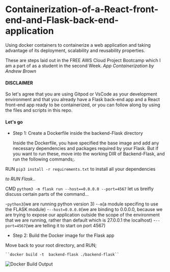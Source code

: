 # Containerization-of-a-React-front-end-and-Flask-back-end-application
Using docker containers to containerize a web application and taking advantage of its deployment, scalability and reusability properties.

These are steps laid out in the FREE AWS Cloud Project Bootcamp which I am a part of as a student in the second Week. *App Containerization by Andrew Brown*

#### DISCLAIMER
So let's agree that you are using Gitpod or VsCode as your development environment and that you already have a Flask back-end app and a React front-end app ready to be containerized, or you can follow along by using the files and scripts in this repo.

#### Let's go

* Step 1: Create a Dockerfile inside the backend-Flask directory

    Inside the Dockerfile, you have specified the base image and add any necessary dependencies and packages required by your Flask. But if you want to run these, move into the working DIR of Backend-Flask, and run the following commands;.
    
RUN ``pip3 install -r requirements.txt`` to install all your dependencies 

*to RUN Flask*..

CMD  ``pythom3 -m flask run --host==0.0.0.0 --port=4567`` let us breifly discuss certain parts of the command...

  -`python3`(we are running python version 3)
  -`-m`(a module specifing to use the FLASK module)
  -`--host=0.0.0.0`(we are binding to 0.0.0.0, because we are trying to expose our application outside the scope of the environment that we are running, rather than default which is 27.0.0.1 the localhost)
  -`--port=4567`(we are telling it to start on port 4567)

* Step 2: Build the Docker image for the Flask app

Move back to your root directory, and RUN;

    ``docker build -t  backend-flask ./backend-flask``
![Docker Build Output](https://drive.google.com/file/d/1d59grxThSvE8-yy_fKMCuyeeLBJiLgvK/view?usp=sharing "result01")


